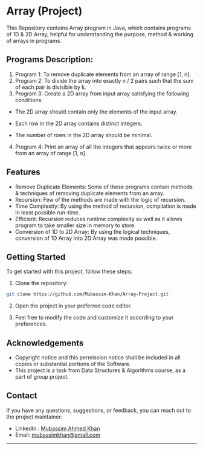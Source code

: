 # Array (Project)
This Repository contains Array program in Java, which contains programs of 1D & 2D Array, helpful for understanding the purpose, method & working of arrays in programs.

## Programs Description:
1. Program 1: To remove duplicate elements from an array of range [1, n].
2. Program 2: To divide the array into exactly n / 2 pairs such that the sum of each pair is divisible by k.
3. Program 3: Create a 2D array from input array satisfying the following conditions:
- The 2D array should contain only the elements of the input array.

- Each row in the 2D array contains distinct integers.

- The number of rows in the 2D array should be minimal.
4. Program 4: Print an array of all the integers that appears twice or more from an array of range [1, n].

## Features
- Remove Duplicate Elements: Some of these programs contain methods & techniques of removing duplicate elements from an array.
- Recursion: Few of the methods are made with the logic of recursion.
- Time Complexity: By using the method of recursion, compilation is made in least possible run-time.
- Efficient: Recursion reduces runtime complexity as well as it allows program to take smaller size in memory to store.
- Conversion of 1D to 2D Array: By using the logical techniques, conversion of 1D Array into 2D Array was made possible.

## Getting Started

To get started with this project, follow these steps:

1. Clone the repository:

```bash
git clone https://github.com/Mubassim-Khan/Array-Project.git
```

2. Open the project in your preferred code editor.

3. Feel free to modify the code and customize it according to your preferences.

## Acknowledgements

* Copyright notice and this permission notice shall be included in all copies or substantial portions of the Software. 
* This project is a task from Data Structures & Algorithms course, as a part of group project.

## Contact

If you have any questions, suggestions, or feedback, you can reach out to the project maintainer:

- LinkedIn : [Mubassim Ahmed Khan](https://www.linkedin.com/in/mubassim-ahmed-khan/)
- Email: [mubassimkhan@gmail.com](mailto:mubassimkhan@gmail.com)

---
